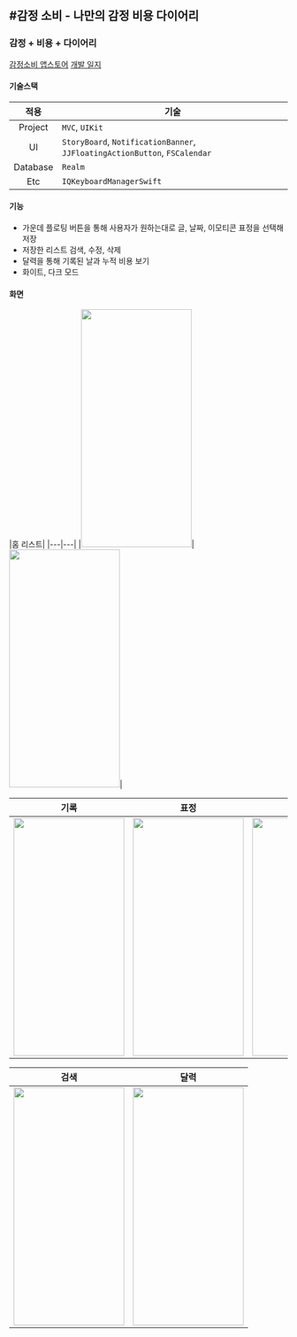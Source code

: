## #감정 소비 - 나만의 감정 비용 다이어리
### 감정 + 비용 + 다이어리
[감정소비 앱스토어](https://apps.apple.com/kr/app/감정-소비-나만의-감정-비용-다이어리/id1596845646?see-all=reviews)
[개발 일지](https://yeop96.tistory.com/)

#### 기술스택
|적용|기술|
|:---:|---|
|Project|`MVC`, `UIKit`|
|UI|`StoryBoard`, `NotificationBanner`, `JJFloatingActionButton`, `FSCalendar`|
|Database|`Realm`|
|Etc|`IQKeyboardManagerSwift`|

#### 기능
* 가운데 플로팅 버튼을 통해 사용자가 원하는대로 글, 날짜, 이모티콘 표정을 선택해 저장
* 저장한 리스트 검색, 수정, 삭제 
* 달력을 통해 기록된 날과 누적 비용 보기
* 화이트, 다크 모드

#### 화면
|홈 리스트|
|---|---|
|<img src="https://user-images.githubusercontent.com/48886490/157685009-6433c0d5-8008-4022-905f-7a99aad97eb5.png" width="200" height="430"/>|<img src="https://user-images.githubusercontent.com/48886490/157685006-945c85f6-d00d-42f0-8239-154b24bf2986.png" width="200" height="430"/>|

|기록|표정|수정|
|---|---|---|
|<img src="https://user-images.githubusercontent.com/48886490/157684993-1c3540bd-6d38-4381-8ff8-dab94c9967d8.png" width="200" height="430"/>|<img src="https://user-images.githubusercontent.com/48886490/157684999-9db4e04d-fc16-496d-93d0-b3883d18c165.png" width="200" height="430"/>|<img src="https://user-images.githubusercontent.com/48886490/157685010-7e28ec07-5c92-4915-8b60-468966e1e80c.png" width="200" height="430"/>|

|검색|달력|
|---|---|
|<img src="https://user-images.githubusercontent.com/48886490/157684970-e78007e1-dcc7-4355-bfec-d144ff5d03f2.png" width="200" height="430"/>|<img src="https://user-images.githubusercontent.com/48886490/157685003-4ffbacc1-ee13-445a-8740-f3143a88178d.png" width="200" height="430"/>|
